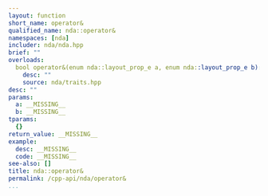 ```yaml
---
layout: function
short_name: operator&
qualified_name: nda::operator&
namespaces: [nda]
includer: nda/nda.hpp
brief: ""
overloads:
  bool operator&(enum nda::layout_prop_e a, enum nda::layout_prop_e b):
    desc: ""
    source: nda/traits.hpp
desc: ""
params:
  a: __MISSING__
  b: __MISSING__
tparams:
  {}
return_value: __MISSING__
example:
  desc: __MISSING__
  code: __MISSING__
see-also: []
title: nda::operator&
permalink: /cpp-api/nda/operator&
...
```


